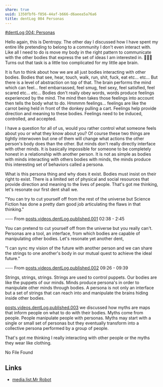 ```yaml
---
share: true
uuid: 1350fbf6-f856-44af-b666-d6aeea5a76a6
title: dentLog 004 Personas
---
```


[#dentLog 004: Personas](https://odysee.com/@dentropicPortal:1/dentLog004:2)

Hello again, this is Dentropy. The other day I discussed how I have spent my entire life pretending to belong to a community I don't even interact with. Like all I need to do is move my body in the right pattern to communicate with the other bodies that express the set of ideas I am interested in. 👀👀👀 Turns out that task is a little too complicated for my little ape brain.

It is fun to think about how we are all just bodies interacting with other bodies. Bodies that see, hear, touch, walk, run, shit, fuck, eat etc... etc... But there is a level of abstraction on top of that. The brain performs the mind which can feel... feel embarrassed, feel smug, feel sexy, feel satisfied, feel scared etc... etc... Bodies don't really obey words, words produce feelings experienced by the mind. The mind then takes those feelings into account then tells the body what to do. Hmmmm feelings... feelings are like the carrot being held in front of the donkey pulling a cart. Feelings help provide direction and meaning to these bodies. Feelings need to be induced, controlled, and accepted.

I have a question for all of us, would you rather control what someone feels about you or what they know about you? Of course these two things are tightly interwoven but one of them will change what actions the other person's body does than the other. But minds don't really directly interface with other minds. It is basically impossible for someone to be completely honest in a relationship with another person. It is not as simple as bodies with minds interacting with others bodies with minds, the minds produce this interesting set of behaviors called a persona.

What is this persona thing and why does it exist. Bodies must insist on their right to exist. There is a limited set of physical and social resources that provide direction and meaning to the lives of people. That's got me thinking, let's resonate our first dent shall we.

"You can try to cut yourself off from the rest of the universe but Science Fiction has done a pretty dam good job articulating the flaws in that thinking."

---- From [posts.videos.dentLog.published.001](/undefined) 02:38 - 2:45

You can pretend to cut yourself off from the universe but you really can't. Personas are a tool, an interface, from which bodies are capable of manipulating other bodies. Let's resonate yet another dent,

"I can sync my vision of the future with another person and we can share the strings to one another's body in our mutual quest to achieve the ideal future."

---- From [posts.videos.dentLog.published.002](/undefined) 09:26 - 09:39

Strings, strings, strings. Strings are used to control puppets. Our bodies are like the puppets of our minds. Minds produce persona's in order to manipulate other minds through bodies. A persona is not only an interface but a set of strings that can reach into and manipulate the brains hiding inside other bodies.

[posts.videos.dentLog.published.003](/undefined) we discussed how myths are maps that inform people on what to do with their bodies. Myths come from people. People manipulate people with personas. Myths may start with a single or small set of personas but they eventually transform into a collective persona performed by a group of people.

That's got me thinking I really interacting with other people or the myths they wear like clothing.

No File Found

## Links

* [media.list.Mr Robot](/undefined)

<!--

Name: 

dentLog004

Title:

#dentLog 004: Personas

Description:

#dentLog 004: Personas
https://wiki.ddaemon.org/notes/cnETCruVBH1SpzGqdacvb.html

Tags:

Philosophy SelfHelp cringe
-->

<!-- 

Realizing that I posses that level of cognitive dissonance is pretty cringe, making a video about it and posting it on the internet rather than interacting with said communities.... that's even more so.

There is also the fact about how people have different personas depending on the the people around them.

## dentLog 001

ffmpeg -ss 155 -to 165 -i 2021-12-21\ 17-13-23.mkv -vcodec copy -acodec copy dentLog001.out.mkv

## dentLog 003

ffmpeg -ss 00:09:27 -t 00:09:39 -i 2021-12-22\ 23-26-36.mkv -vcodec copy -acodec copy dentLog003.out.mkv
-->
